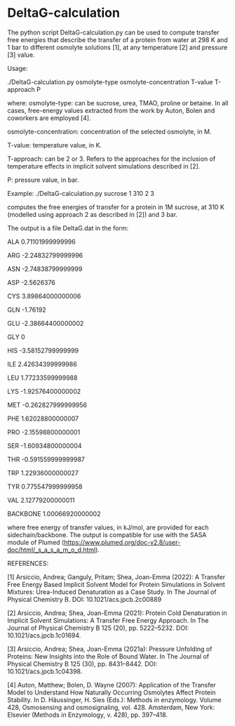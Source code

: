 # DeltaG-calculation

The python script DeltaG-calculation.py can be used to compute transfer free energies that describe the transfer of a protein from water at 298 K and 1 bar to different osmolyte solutions [1], at any temperature [2] and pressure [3] value.

Usage:

./DeltaG-calculation.py osmolyte-type osmolyte-concentration T-value T-approach P

where:
osmolyte-type: can be sucrose, urea, TMAO, proline or betaine. In all cases, free-energy values extracted from the work by Auton, Bolen and coworkers are employed [4].

osmolyte-concentration: concentration of the selected osmolyte, in M.

T-value: temperature value, in K.

T-approach: can be 2 or 3. Refers to the approaches for the inclusion of temperature effects in implicit solvent simulations described in [2].

P: pressure value, in bar. 

Example:
./DeltaG-calculation.py sucrose 1 310 2 3 

computes the free energies of transfer for a protein in 1M sucrose, at 310 K (modelled using approach 2 as described in [2]) and 3 bar.

The output is a file DeltaG.dat in the form:


ALA     0.71101999999996

ARG     -2.24832799999996

ASN     -2.74838799999999

ASP     -2.5626376

CYS     3.89864000000006

GLN     -1.76192

GLU     -2.38664400000002

GLY     0

HIS     -3.58152799999999

ILE     2.42634399999986

LEU     1.77233599999988

LYS     -1.92576400000002

MET     -0.262827999999956

PHE     1.62028800000007

PRO     -2.15598800000001

SER     -1.60934800000004

THR     -0.591559999999987

TRP     1.22936000000027

TYR     0.775547999999958

VAL     2.12779200000011


BACKBONE        1.00066920000002


where free energy of transfer values, in kJ/mol, are provided for each sidechain/backbone. The output is compatible for use with the SASA module of Plumed (https://www.plumed.org/doc-v2.8/user-doc/html/_s_a_s_a_m_o_d.html).

REFERENCES:

[1] Arsiccio, Andrea; Ganguly, Pritam; Shea, Joan-Emma (2022): A Transfer Free Energy Based Implicit Solvent Model for Protein Simulations in Solvent Mixtures: Urea-Induced Denaturation as a Case Study. In The Journal of Physical Chemistry B. DOI: 10.1021/acs.jpcb.2c00889

[2] Arsiccio, Andrea; Shea, Joan-Emma (2021): Protein Cold Denaturation in Implicit Solvent Simulations: A Transfer Free Energy Approach. In The Journal of Physical Chemistry B 125 (20), pp. 5222–5232. DOI: 10.1021/acs.jpcb.1c01694.

[3] Arsiccio, Andrea; Shea, Joan-Emma (2021a): Pressure Unfolding of Proteins: New Insights into the Role of Bound Water. In The Journal of Physical Chemistry B 125 (30), pp. 8431–8442. DOI: 10.1021/acs.jpcb.1c04398.

[4] Auton, Matthew; Bolen, D. Wayne (2007): Application of the Transfer Model to Understand How Naturally Occurring Osmolytes Affect Protein Stability. In D. Häussinger, H. Sies (Eds.): Methods in enzymology. Volume 428, Osmosensing and osmosignaling, vol. 428. Amsterdam, New York: Elsevier (Methods in Enzymology, v. 428), pp. 397–418.

